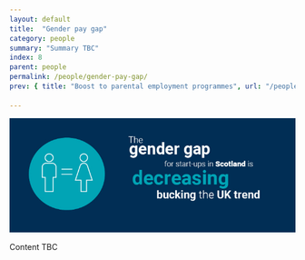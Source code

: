 ```yaml
---
layout: default
title:  "Gender pay gap"
category: people
summary: "Summary TBC"
index: 8
parent: people
permalink: /people/gender-pay-gap/
prev: { title: "Boost to parental employment programmes", url: "/people/boost-parental-employment-programmes/" }

---
```

![](/assets/images/infographics/People.8.jpg)  

Content TBC